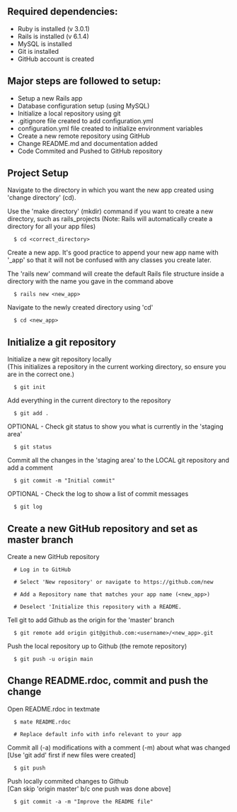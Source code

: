## Required dependencies: 
  * Ruby is installed (v 3.0.1)  
  * Rails is installed (v 6.1.4)  
  * MySQL is installed
  * Git is installed  
  * GitHub account is created

## Major steps are followed to setup:
  * Setup a new Rails app
  * Database configuration setup (using MySQL)
  * Initialize a local repository using git
  * .gitignore file created to add configuration.yml
  * configuration.yml file created to initialize environment variables  
  * Create a new remote repository using GitHub  
  * Change README.md and documentation added
  * Code Commited and Pushed to GitHub repository


## Project Setup 

   Navigate to the directory in which you want the
    new app created using 'change directory' (cd).   
     
   Use the 'make directory' (mkdir) command if you
    want to create a new directory, such as rails_projects
    (Note: Rails will automatically create a directory
    for all your app files)  

      $ cd <correct_directory>  

   Create a new app. It's good practice to append your
    new app name with '_app' so that it will not be confused
    with any classes you create later.   
    
   The 'rails new' command will create the default Rails
    file structure inside a directory with the name you
    gave in the command above

      $ rails new <new_app> 

   Navigate to the newly created directory using 'cd' 
                                                                    
      $ cd <new_app> 
                               
                              

         
## Initialize a git repository ##

   Initialize a new git repository locally    
    (This initializes a repository in the current
    working directory, so ensure you are in the correct one.)

      $ git init  

   Add everything in the current directory to the repository 
                                                       
      $ git add .   
              
   OPTIONAL - Check git status to show you what is currently
    in the 'staging area'
                                      
      $ git status 

   Commit all the changes in the 'staging area' to
    the LOCAL git repository and add a comment

      $ git commit -m "Initial commit" 

   OPTIONAL - Check the log to show a list of commit messages

      $ git log                                               
  



## Create a new GitHub repository and set as master branch ##

   Create a new GitHub repository
      
      # Log in to GitHub 

      # Select 'New repository' or navigate to https://github.com/new

      # Add a Repository name that matches your app name (<new_app>) 

      # Deselect 'Initialize this repository with a README.

   Tell git to add Github as the origin for the 'master' branch   
                    
      $ git remote add origin git@github.com:<username>/<new_app>.git           

   Push the local repository up to Github (the remote repository)                               

      $ git push -u origin main 
  



## Change README.rdoc, commit and push the change ##

   Open README.rdoc in textmate

      $ mate README.rdoc      
                                          
      # Replace default info with info relevant to your app

   Commit all (-a) modifications with a comment (-m)
    about what was changed     
    [Use 'git add' first if new
    files were created]

      $ git push                                      

  Push locally commited changes to Github    
   [Can skip 'origin master' b/c one push was done above]

      $ git commit -a -m "Improve the README file"  